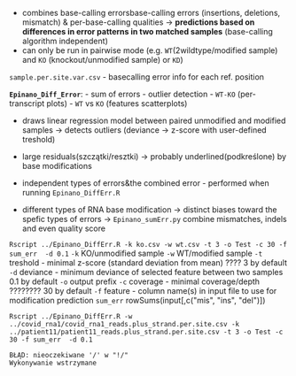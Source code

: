 
- combines base-calling errorsbase-calling errors (insertions, deletions, mismatch) & per-base-calling qualities -> **predictions based on differences in error patterns in two matched samples**
	(base-calling algorithm independent)
- can only be run in pairwise mode (e.g. `WT`(2wildtype/modified sample) and `KO` (knockout/unmodified sample) or `KD`)

`sample.per.site.var.csv` - basecalling error info for each ref. position

**`Epinano_Diff_Error`**:
	- sum of errors
	- outlier detection
	- `WT-KO` (per-transcript plots) 
	- `WT` vs `KO` (features scatterplots)
- draws linear regression model between paired unmodified and modified samples -> detects outliers
  (deviance -> z-score with user-defined treshold)
- large residuals(szczątki/resztki) -> probably underlined(podkreślone) by base modifications


- independent types of errors&the combined error - performed when running `Epinano_DiffErr.R`
- different types of RNA base modification -> distinct biases toward the spefic types of errors -> `Epinano_sumErr.py` combine mismatches, indels and even quality score


`Rscript ../Epinano_DiffErr.R -k ko.csv -w wt.csv -t 3 -o Test -c 30 -f sum_err  -d 0.1`
	`-k` KO/unmodified sample
	`-w` WT/modified sample
	`-t` treshold - minimal z-score (standard deviation from mean) ????
		3 by default
	`-d` deviance - minimum deviance of selected feature between two samples
		0.1 by default
	`-o` output prefix
	`-c` coverage - minimal coverage/depth ????????
		30 by default
	`-f` feature - column name(s) in input file to use for modification prediction
		`sum_err`  rowSums(input[,c("mis", "ins", "del")])
		


`Rscript ../Epinano_DiffErr.R -w ../covid_rna1/covid_rna1_reads.plus_strand.per.site.csv -k ../patient11/patient11_reads.plus_strand.per.site.csv -t 3 -o Test -c 30 -f sum_err  -d 0.1`
```
BŁĄD: nieoczekiwane '/' w "!/"
Wykonywanie wstrzymane
```

